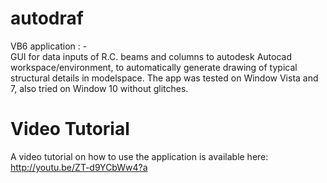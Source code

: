 # autodraf
VB6 application : -  
GUI for data inputs of R.C. beams and columns to autodesk Autocad workspace/environment, 
to automatically generate drawing of typical structural details in modelspace.
The app was tested on Window Vista and 7, also tried on 
Window 10 without glitches. 

# Video Tutorial
A video tutorial on how to use the application is available here: http://youtu.be/ZT-d9YCbWw4?a 

